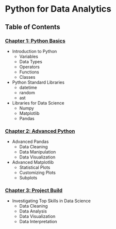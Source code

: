 # Python for Data Analytics

## Table of Contents

### [Chapter 1: Python Basics](/1_Basics/)

- Introduction to Python
  - Variables
  - Data Types
  - Operators
  - Functions
  - Classes
- Python Standard Libraries
  - datetime
  - random
  - ast
- Libraries for Data Science
  - Numpy
  - Matplotlib
  - Pandas

### [Chapter 2: Advanced Python](/2_Advanced/)

- Advanced Pandas
  - Data Cleaning
  - Data Manipulation
  - Data Visualization
- Advanced Matplotlib
  - Statistical Plots
  - Customizing Plots
  - Subplots

### [Chapter 3: Project Build](/3_Project/)

- Investigating Top Skills in Data Science
  - Data Cleaning
  - Data Analysis
  - Data Visualization
  - Data Interpretation
